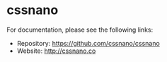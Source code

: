 # cssnano

For documentation, please see the following links:

* Repository: <https://github.com/cssnano/cssnano>
* Website: <http://cssnano.co>
